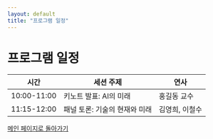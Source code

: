 ```yaml
---
layout: default
title: "프로그램 일정"
---
```


# 프로그램 일정

| 시간       | 세션 주제                   | 연사           |
|------------|-----------------------------|----------------|
| 10:00-11:00| 키노트 발표: AI의 미래      | 홍길동 교수     |
| 11:15-12:00| 패널 토론: 기술의 현재와 미래 | 김영희, 이철수 |

[메인 페이지로 돌아가기](./index.md)
